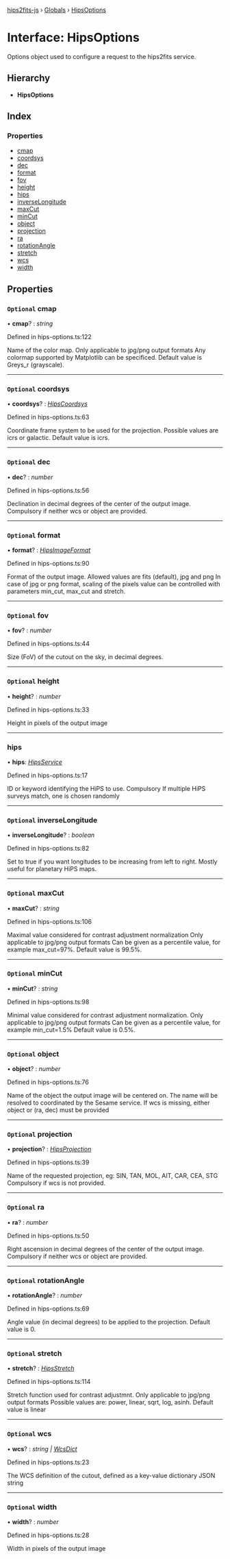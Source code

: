 [hips2fits-js](https://lloydevans.github.io/hips2fits-js/api/README.md) › [Globals](https://lloydevans.github.io/hips2fits-js/api/globals.md) › [HipsOptions](https://lloydevans.github.io/hips2fits-js/api/interfaces/hipsoptions.md)

# Interface: HipsOptions

Options object used to configure a request to the hips2fits service.

## Hierarchy

* **HipsOptions**

## Index

### Properties

* [cmap](https://lloydevans.github.io/hips2fits-js/api/interfaces/hipsoptions.md#optional-cmap)
* [coordsys](https://lloydevans.github.io/hips2fits-js/api/interfaces/hipsoptions.md#optional-coordsys)
* [dec](https://lloydevans.github.io/hips2fits-js/api/interfaces/hipsoptions.md#optional-dec)
* [format](https://lloydevans.github.io/hips2fits-js/api/interfaces/hipsoptions.md#optional-format)
* [fov](https://lloydevans.github.io/hips2fits-js/api/interfaces/hipsoptions.md#optional-fov)
* [height](https://lloydevans.github.io/hips2fits-js/api/interfaces/hipsoptions.md#optional-height)
* [hips](https://lloydevans.github.io/hips2fits-js/api/interfaces/hipsoptions.md#hips)
* [inverseLongitude](https://lloydevans.github.io/hips2fits-js/api/interfaces/hipsoptions.md#optional-inverselongitude)
* [maxCut](https://lloydevans.github.io/hips2fits-js/api/interfaces/hipsoptions.md#optional-maxcut)
* [minCut](https://lloydevans.github.io/hips2fits-js/api/interfaces/hipsoptions.md#optional-mincut)
* [object](https://lloydevans.github.io/hips2fits-js/api/interfaces/hipsoptions.md#optional-object)
* [projection](https://lloydevans.github.io/hips2fits-js/api/interfaces/hipsoptions.md#optional-projection)
* [ra](https://lloydevans.github.io/hips2fits-js/api/interfaces/hipsoptions.md#optional-ra)
* [rotationAngle](https://lloydevans.github.io/hips2fits-js/api/interfaces/hipsoptions.md#optional-rotationangle)
* [stretch](https://lloydevans.github.io/hips2fits-js/api/interfaces/hipsoptions.md#optional-stretch)
* [wcs](https://lloydevans.github.io/hips2fits-js/api/interfaces/hipsoptions.md#optional-wcs)
* [width](https://lloydevans.github.io/hips2fits-js/api/interfaces/hipsoptions.md#optional-width)

## Properties

### `Optional` cmap

• **cmap**? : *string*

Defined in hips-options.ts:122

Name of the color map.
Only applicable to jpg/png output formats Any colormap supported by
Matplotlib can be specificed.
Default value is Greys_r (grayscale).

___

### `Optional` coordsys

• **coordsys**? : *[HipsCoordsys](https://lloydevans.github.io/hips2fits-js/api/enums/hipscoordsys.md)*

Defined in hips-options.ts:63

Coordinate frame system to be used for the projection.
Possible values are icrs or galactic.
Default value is icrs.

___

### `Optional` dec

• **dec**? : *number*

Defined in hips-options.ts:56

Declination in decimal degrees of the center of the output image.
Compulsory if neither wcs or object are provided.

___

### `Optional` format

• **format**? : *[HipsImageFormat](https://lloydevans.github.io/hips2fits-js/api/enums/hipsimageformat.md)*

Defined in hips-options.ts:90

Format of the output image.
Allowed values are fits (default), jpg and png In case of jpg or png
format, scaling of the pixels value can be controlled with parameters
min_cut, max_cut and stretch.

___

### `Optional` fov

• **fov**? : *number*

Defined in hips-options.ts:44

Size (FoV) of the cutout on the sky, in decimal degrees.

___

### `Optional` height

• **height**? : *number*

Defined in hips-options.ts:33

Height in pixels of the output image

___

###  hips

• **hips**: *[HipsService](https://lloydevans.github.io/hips2fits-js/api/enums/hipsservice.md)*

Defined in hips-options.ts:17

ID or keyword identifying the HiPS to use. Compulsory If multiple HiPS
surveys match, one is chosen randomly

___

### `Optional` inverseLongitude

• **inverseLongitude**? : *boolean*

Defined in hips-options.ts:82

Set to true if you want longitudes to be increasing from left to right.
Mostly useful for planetary HiPS maps.

___

### `Optional` maxCut

• **maxCut**? : *string*

Defined in hips-options.ts:106

Maximal value considered for contrast adjustment normalization
Only applicable to jpg/png output formats Can be given as a percentile
value, for example max_cut=97%.
Default value is 99.5%.

___

### `Optional` minCut

• **minCut**? : *string*

Defined in hips-options.ts:98

Minimal value considered for contrast adjustment normalization.
Only applicable to jpg/png output formats Can be given as a percentile
value, for example min_cut=1.5%
Default value is 0.5%.

___

### `Optional` object

• **object**? : *number*

Defined in hips-options.ts:76

Name of the object the output image will be centered on.
The name will be resolved to coordinated by the Sesame service.
If wcs is missing, either object or (ra, dec) must be provided

___

### `Optional` projection

• **projection**? : *[HipsProjection](https://lloydevans.github.io/hips2fits-js/api/enums/hipsprojection.md)*

Defined in hips-options.ts:39

Name of the requested projection, eg: SIN, TAN, MOL, AIT, CAR, CEA, STG
Compulsory if wcs is not provided.

___

### `Optional` ra

• **ra**? : *number*

Defined in hips-options.ts:50

Right ascension in decimal degrees of the center of the output image.
Compulsory if neither wcs or object are provided.

___

### `Optional` rotationAngle

• **rotationAngle**? : *number*

Defined in hips-options.ts:69

Angle value (in decimal degrees) to be applied to the projection.
Default value is 0.

___

### `Optional` stretch

• **stretch**? : *[HipsStretch](https://lloydevans.github.io/hips2fits-js/api/enums/hipsstretch.md)*

Defined in hips-options.ts:114

Stretch function used for contrast adjustmnt.
Only applicable to jpg/png output formats Possible values are: power,
linear, sqrt, log, asinh.
Default value is linear

___

### `Optional` wcs

• **wcs**? : *string | [WcsDict](https://lloydevans.github.io/hips2fits-js/api/interfaces/wcsdict.md)*

Defined in hips-options.ts:23

The WCS definition of the cutout, defined as a key-value dictionary
JSON string

___

### `Optional` width

• **width**? : *number*

Defined in hips-options.ts:28

Width in pixels of the output image
